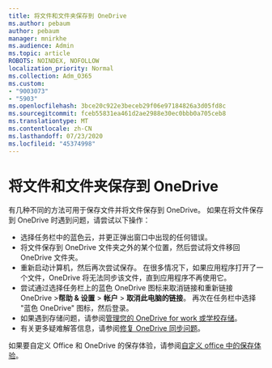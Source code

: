 ```yaml
---
title: 将文件和文件夹保存到 OneDrive
ms.author: pebaum
author: pebaum
manager: mnirkhe
ms.audience: Admin
ms.topic: article
ROBOTS: NOINDEX, NOFOLLOW
localization_priority: Normal
ms.collection: Adm_O365
ms.custom:
- "9003073"
- "5903"
ms.openlocfilehash: 3bce20c922e3beceb29f06e97184826a3d05fd8c
ms.sourcegitcommit: fceb55831ea461d2ae2988e30ec0bbb0a705ceb8
ms.translationtype: MT
ms.contentlocale: zh-CN
ms.lasthandoff: 07/23/2020
ms.locfileid: "45374998"
---
```

# <a name="saving-files-and-folders-to-onedrive"></a>将文件和文件夹保存到 OneDrive

有几种不同的方法可用于保存文件并将文件保存到 OneDrive。 如果在将文件保存到 OneDrive 时遇到问题，请尝试以下操作：

- 选择任务栏中的蓝色云，并更正弹出窗口中出现的任何错误。
- 将文件保存到 OneDrive 文件夹之外的某个位置，然后尝试将文件移回 OneDrive 文件夹。
- 重新启动计算机，然后再次尝试保存。 在很多情况下，如果应用程序打开了一个文件，OneDrive 将无法同步该文件，直到应用程序不再使用它。    
- 尝试通过选择任务栏上的蓝色 OneDrive 图标来取消链接和重新链接 OneDrive >**帮助 & 设置**  >  **帐户**  >  **取消此电脑的链接**。 再次在任务栏中选择 "蓝色 OneDrive" 图标，然后登录。
- 如果遇到存储问题，请参阅[管理您的 OneDrive for work 或学校存储](https://support.microsoft.com/office/manage-your-onedrive-for-work-or-school-storage-31519161-059c-4764-b6f8-f5cd29f7fe68)。
- 有关更多疑难解答信息，请参阅[修复 OneDrive 同步问题](https://docs.microsoft.com/alchemyinsights/fix-onedrive-sync-issues)。  

如果要自定义 Office 和 OneDrive 的保存体验，请参阅[自定义 office 中的保存体验](https://support.microsoft.com/office/customize-the-save-experience-in-office-786200a7-f5f2-4d26-a3ae-b78c60dd5d3b)。
